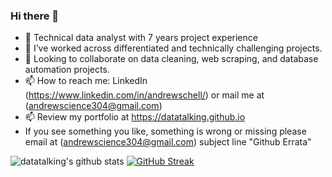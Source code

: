 ### Hi there 👋

- 🔭 Technical data analyst with 7 years project experience 
- 🌱 I’ve worked across differentiated and technically challenging projects.
- 👯 Looking to collaborate on data cleaning, web scraping, and database automation projects.
- 📫 How to reach me: LinkedIn (https://www.linkedin.com/in/andrewschell/) or mail me at (andrewscience304@gmail.com)
- 📫 Review my portfolio at https://datatalking.github.io
- If you see something you like, something is wrong or missing please email at (andrewscience304@gmail.com) subject line "Github Errata"

![datatalking's github stats](https://github-readme-stats.vercel.app/api?username=datatalking&show_icons=true&theme=radical&count_private=true&show_icons=true&hide_rank=True) [![GitHub Streak](https://github-readme-streak-stats.herokuapp.com?user=datatalking&theme=radical&=true&date_format=M%20j%5B%2C%20Y%5D)](https://git.io/streak-stats)
